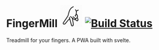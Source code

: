 # FingerMill  <img src="public/icon.png" width="60px">  [![Build Status](https://travis-ci.com/gautamkrishnar/fingermill.svg?branch=master)](https://travis-ci.com/gautamkrishnar/fingermill)
Treadmill for your fingers. A PWA built with svelte.
